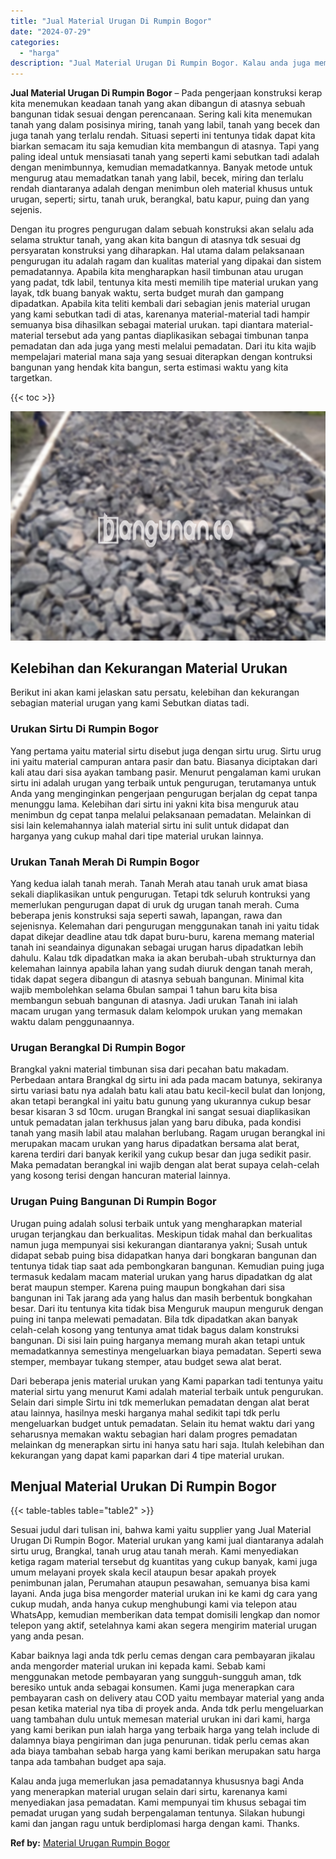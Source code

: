 ```yaml
---
title: "Jual Material Urugan Di Rumpin Bogor"
date: "2024-07-29"
categories: 
  - "harga"
description: "Jual Material Urugan Di Rumpin Bogor. Kalau anda juga memerlukan jasa pemadatannya khususnya bagi Anda yang menerapkan material urugan selain dari sirtu, kar..."
---
```


**Jual Material Urugan Di Rumpin Bogor** – Pada pengerjaan konstruksi kerap kita menemukan keadaan tanah yang akan dibangun di atasnya sebuah bangunan tidak sesuai dengan perencanaan. Sering kali kita menemukan tanah yang dalam posisinya miring, tanah yang labil, tanah yang becek dan juga tanah yang terlalu rendah. Situasi seperti ini tentunya tidak dapat kita biarkan semacam itu saja kemudian kita membangun di atasnya. Tapi yang paling ideal untuk mensiasati tanah yang seperti kami sebutkan tadi adalah dengan menimbunnya, kemudian memadatkannya. Banyak metode untuk mengurug atau memadatkan tanah yang labil, becek, miring dan terlalu rendah diantaranya adalah dengan menimbun oleh material khusus untuk urugan, seperti; sirtu, tanah uruk, berangkal, batu kapur, puing dan yang sejenis.

Dengan itu progres pengurugan dalam sebuah konstruksi akan selalu ada selama struktur tanah, yang akan kita bangun di atasnya tdk sesuai dg persyaratan konstruksi yang diharapkan. Hal utama dalam pelaksanaan pengurugan itu adalah ragam dan kualitas material yang dipakai dan sistem pemadatannya. Apabila kita mengharapkan hasil timbunan atau urugan yang padat, tdk labil, tentunya kita mesti memilih tipe material urukan yang layak, tdk buang banyak waktu, serta budget murah dan gampang dipadatkan. Apabila kita teliti kembali dari sebagian jenis material urugan yang kami sebutkan tadi di atas, karenanya material-material tadi hampir semuanya bisa dihasilkan sebagai material urukan. tapi diantara material-material tersebut ada yang pantas diaplikasikan sebagai timbunan tanpa pemadatan dan ada juga yang mesti melalui pemadatan. Dari itu kita wajib mempelajari material mana saja yang sesuai diterapkan dengan kontruksi bangunan yang hendak kita bangun, serta estimasi waktu yang kita targetkan.

{{< toc >}}

![Jual Material Urugan Di Rumpin Bogor](/images/jual-urugan-32.png)

## Kelebihan dan Kekurangan Material Urukan

Berikut ini akan kami jelaskan satu persatu, kelebihan dan kekurangan sebagian material urugan yang kami Sebutkan diatas tadi.

### Urukan Sirtu Di Rumpin Bogor

Yang pertama yaitu material sirtu disebut juga dengan sirtu urug. Sirtu urug ini yaitu material campuran antara pasir dan batu. Biasanya diciptakan dari kali atau dari sisa ayakan tambang pasir. Menurut pengalaman kami urukan sirtu ini adalah urugan yang terbaik untuk pengurugan, terutamanya untuk Anda yang menginginkan pengerjaan pengurugan berjalan dg cepat tanpa menunggu lama. Kelebihan dari sirtu ini yakni kita bisa menguruk atau menimbun dg cepat tanpa melalui pelaksanaan pemadatan. Melainkan di sisi lain kelemahannya ialah material sirtu ini sulit untuk didapat dan harganya yang cukup mahal dari tipe material urukan lainnya.

### Urukan Tanah Merah Di Rumpin Bogor

Yang kedua ialah tanah merah. Tanah Merah atau tanah uruk amat biasa sekali diaplikasikan untuk pengurugan. Tetapi tdk seluruh kontruksi yang memerlukan pengurugan dapat di uruk dg urugan tanah merah. Cuma beberapa jenis konstruksi saja seperti sawah, lapangan, rawa dan sejenisnya. Kelemahan dari pengurugan menggunakan tanah ini yaitu tidak dapat dikejar deadline atau tdk dapat buru-buru, karena memang material tanah ini seandainya digunakan sebagai urugan harus dipadatkan lebih dahulu. Kalau tdk dipadatkan maka ia akan berubah-ubah strukturnya dan kelemahan lainnya apabila lahan yang sudah diuruk dengan tanah merah, tidak dapat segera dibangun di atasnya sebuah bangunan. Minimal kita wajib membolehkan selama 6bulan sampai 1 tahun baru kita bisa membangun sebuah bangunan di atasnya. Jadi urukan Tanah ini ialah macam urugan yang termasuk dalam kelompok urukan yang memakan waktu dalam penggunaannya.

### Urugan Berangkal Di Rumpin Bogor

Brangkal yakni material timbunan sisa dari pecahan batu makadam. Perbedaan antara Brangkal dg sirtu ini ada pada macam batunya, sekiranya sirtu variasi batu nya adalah batu kali atau batu kecil-kecil bulat dan lonjong, akan tetapi berangkal ini yaitu batu gunung yang ukurannya cukup besar besar kisaran 3 sd 10cm. urugan Brangkal ini sangat sesuai diaplikasikan untuk pemadatan jalan terkhusus jalan yang baru dibuka, pada kondisi tanah yang masih labil atau malahan berlubang. Ragam urugan berangkal ini merupakan macam urukan yang harus dipadatkan bersama alat berat, karena terdiri dari banyak kerikil yang cukup besar dan juga sedikit pasir. Maka pemadatan berangkal ini wajib dengan alat berat supaya celah-celah yang kosong terisi dengan hancuran material lainnya.

### Urugan Puing Bangunan Di Rumpin Bogor

Urugan puing adalah solusi terbaik untuk yang mengharapkan material urugan terjangkau dan berkualitas. Meskipun tidak mahal dan berkualitas namun juga mempunyai sisi kekurangan diantaranya yakni; Susah untuk didapat sebab puing bisa didapatkan hanya dari bongkaran bangunan dan tentunya tidak tiap saat ada pembongkaran bangunan. Kemudian puing juga termasuk kedalam macam material urukan yang harus dipadatkan dg alat berat maupun stemper. Karena puing maupun bongkahan dari sisa bangunan ini Tak jarang ada yang halus dan masih berbentuk bongkahan besar. Dari itu tentunya kita tidak bisa Menguruk maupun menguruk dengan puing ini tanpa melewati pemadatan. Bila tdk dipadatkan akan banyak celah-celah kosong yang tentunya amat tidak bagus dalam konstruksi bangunan. Di sisi lain puing harganya memang murah akan tetapi untuk memadatkannya semestinya mengeluarkan biaya pemadatan. Seperti sewa stemper, membayar tukang stemper, atau budget sewa alat berat.

Dari beberapa jenis material urukan yang Kami paparkan tadi tentunya yaitu material sirtu yang menurut Kami adalah material terbaik untuk pengurukan. Selain dari simple Sirtu ini tdk memerlukan pemadatan dengan alat berat atau lainnya, hasilnya meski harganya mahal sedikit tapi tdk perlu mengeluarkan budget untuk pemadatan. Selain itu hemat waktu dari yang seharusnya memakan waktu sebagian hari dalam progres pemadatan melainkan dg menerapkan sirtu ini hanya satu hari saja. Itulah kelebihan dan kekurangan yang dapat kami paparkan dari 4 tipe material urukan.

## Menjual Material Urukan Di Rumpin Bogor

{{< table-tables table="table2" >}}

Sesuai judul dari tulisan ini, bahwa kami yaitu supplier yang Jual Material Urugan Di Rumpin Bogor. Material urukan yang kami jual diantaranya adalah sirtu urug, Brangkal, tanah urug atau tanah merah. Kami menyediakan ketiga ragam material tersebut dg kuantitas yang cukup banyak, kami juga umum melayani proyek skala kecil ataupun besar apakah proyek penimbunan jalan, Perumahan ataupun pesawahan, semuanya bisa kami layani. Anda juga bisa mengorder material urukan ini ke kami dg cara yang cukup mudah, anda hanya cukup menghubungi kami via telepon atau WhatsApp, kemudian memberikan data tempat domisili lengkap dan nomor telepon yang aktif, setelahnya kami akan segera mengirim material urugan yang anda pesan.

Kabar baiknya lagi anda tdk perlu cemas dengan cara pembayaran jikalau anda mengorder material urukan ini kepada kami. Sebab kami menggunakan metode pembayaran yang sungguh-sungguh aman, tdk beresiko untuk anda sebagai konsumen. Kami juga menerapkan cara pembayaran cash on delivery atau COD yaitu membayar material yang anda pesan ketika material nya tiba di proyek anda. Anda tdk perlu mengeluarkan uang tambahan dulu untuk memesan material urukan ini dari kami, harga yang kami berikan pun ialah harga yang terbaik harga yang telah include di dalamnya biaya pengiriman dan juga penurunan. tidak perlu cemas akan ada biaya tambahan sebab harga yang kami berikan merupakan satu harga tanpa ada tambahan budget apa saja.

Kalau anda juga memerlukan jasa pemadatannya khususnya bagi Anda yang menerapkan material urugan selain dari sirtu, karenanya kami menyediakan jasa pemadatan. Kami mempunyai tim khusus sebagai tim pemadat urugan yang sudah berpengalaman tentunya. Silakan hubungi kami dan jangan ragu untuk berdiplomasi harga dengan kami. Thanks.

**Ref by:** [Material Urugan Rumpin Bogor](https://id.wikipedia.org/wiki/Material)
